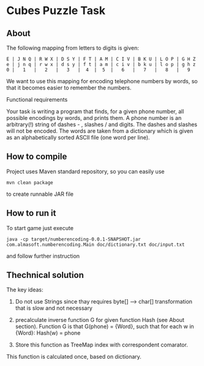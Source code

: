 Cubes Puzzle Task
=========================

About
--------------------

The following mapping from letters to digits is given:

    E | J N Q | R W X | D S Y | F T | A M | C I V | B K U | L O P | G H Z
    e | j n q | r w x | d s y | f t | a m | c i v | b k u | l o p | g h z
    0 |   1   |   2   |   3   |  4  |  5  |   6   |   7   |   8   |   9

We want to use this mapping for encoding telephone numbers by words, so
that it becomes easier to remember the numbers.

Functional requirements

Your task is writing a program that finds, for a given phone number, all
possible encodings by words, and prints them. A phone number is an
arbitrary(!) string of dashes - , slashes / and digits. The dashes and
slashes will not be encoded. The words are taken from a dictionary which
is given as an alphabetically sorted ASCII file (one word per line).

How to compile
--------------------

Project uses Maven standard repository, so you can easily use 

    mvn clean package

to create runnable JAR file

How to run it
--------------------

To start game just execute 

    java -cp target/numberencoding-0.0.1-SNAPSHOT.jar com.almasoft.numberencoding.Main doc/dictionary.txt doc/input.txt

and follow further instruction

Thechnical solution
--------------------
The key ideas:

1) Do not use Strings since thay requires byte[] --> char[] transformation that is slow and not necessary

2) precalculate inverse function G for given function Hash (see About section). Function G is that
G(phone) = {Word}, such that for each w in {Word}: Hash(w) = phone

3) Store this function as TreeMap index with correspondent comarator.

This function is calculated once, based on dictionary. 
